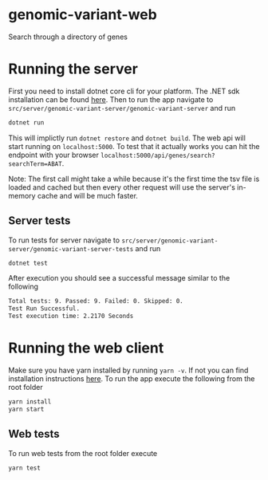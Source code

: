 # genomic-variant-web
Search through a directory of genes

# Running the server
First you need to install dotnet core cli for your platform. The .NET sdk installation can be found [here](https://www.microsoft.com/net/learn/get-started/macos). Then to run the app navigate to `src/server/genomic-variant-server/genomic-variant-server` and run

```sh
dotnet run
```

This will implictly run `dotnet restore` and `dotnet build`. The web api will start running on `localhost:5000`. To test that it actually works you can hit the endpoint with your browser `localhost:5000/api/genes/search?searchTerm=ABAT`.

Note: The first call might take a while because it's the first time the tsv file is loaded and cached but then every other request will use the server's in-memory cache and will be much faster.

## Server tests
To run tests for server navigate to `src/server/genomic-variant-server/genomic-variant-server-tests` and run

```sh
dotnet test
```

After execution you should see a successful message similar to the following

```sh
Total tests: 9. Passed: 9. Failed: 0. Skipped: 0.
Test Run Successful.
Test execution time: 2.2170 Seconds
```

# Running the web client
Make sure you have yarn installed by running `yarn -v`. If not you can find installation instructions [here](https://yarnpkg.com/lang/en/docs/install/#mac-stable). To run the app execute the following from the root folder

```sh
yarn install
yarn start
```

## Web tests
To run web tests from the root folder execute

```sh
yarn test
```
